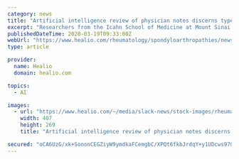```yaml
---
category: news
title: "Artificial intelligence review of physician notes discerns types of lower back pain"
excerpt: "Researchers from the Icahn School of Medicine at Mount Sinai developed an artificial intelligence model that can scan physicians’ notes and distinguish between acute and chronic lower back pain, according to findings published in the Journal of Medical Internet Research. “Several studies have documented increases in medication prescriptions ..."
publishedDateTime: 2020-03-19T09:33:00Z
webUrl: "https://www.healio.com/rheumatology/spondyloarthropathies/news/online/{3bb9d677-4518-4e92-9f6b-a50515118222}/artificial-intelligence-review-of-physician-notes-discerns-types-of-lower-back-pain"
type: article

provider:
  name: Healio
  domain: healio.com

topics:
  - AI

images:
  - url: "https://www.healio.com/~/media/slack-news/stock-images/rheumatology/b/bigdata_doctor.jpg"
    width: 407
    height: 269
    title: "Artificial intelligence review of physician notes discerns types of lower back pain"

secured: "oCA6UzG/xk+SononCEGZiyW9ymdkaFCemgbC/XPQt6fkbJrdqY+y1UDcws97G6kw2FA5JUl7NLKs8IDJUtb5+W3XxHRu57qWT5hnDTO2OmuEfCHCIxT5R2TvMugTFCOoXhuIJvrj9sSJ9MTIcmoMWFktG562vjKVFnICE2iGtJVgZnPg7afoIKpnUZ4O504woHfycUaUPrlEXuL10pO3QL9bAQLZsPHeW+4eCUEXOZF4+F9c+eiPa4LFbUV8/AvM6143wiND834r52VeQCxuaRYoWmi5XBtKu+uSTgKTzNbrxlElf4/a0DYyiYdJZ+iu;yZtBUxEsnHCUNhMAmKA/ng=="
---
```


